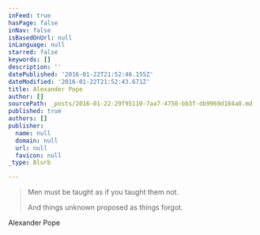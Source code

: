 ```yaml
---
inFeed: true
hasPage: false
inNav: false
isBasedOnUrl: null
inLanguage: null
starred: false
keywords: []
description: ''
datePublished: '2016-01-22T21:52:46.155Z'
dateModified: '2016-01-22T21:52:43.671Z'
title: Alexander Pope
author: []
sourcePath: _posts/2016-01-22-29f95110-7aa7-4750-bb3f-db9969d184a0.md
published: true
authors: []
publisher:
  name: null
  domain: null
  url: null
  favicon: null
_type: Blurb

---
```

> Men must be taught as if you taught them not.
> 
> And things unknown proposed as things forgot.

Alexander Pope